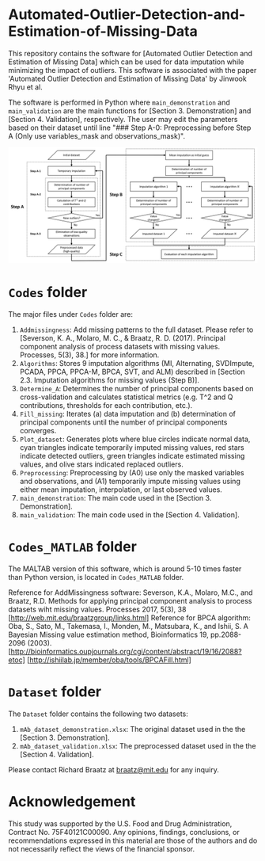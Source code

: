 # Automated-Outlier-Detection-and-Estimation-of-Missing-Data

This repository contains the software for [Automated Outlier Detection and Estimation of Missing Data] which can be used for data imputation while minimizing the impact of outliers.
This software is associated with the paper 'Automated Outlier Detection and Estimation of Missing Data' by Jinwook Rhyu et al.

The software is performed in Python where `main_demonstration` and `main_validation` are the main functions for [Section 3. Demonstration] and [Section 4. Validation], respectively. The user may edit the parameters based on their dataset until line "### Step A-0: Preprocessing before Step A (Only use variables_mask and observations_mask)".

![alt text](https://github.com/JinwookRhyu/Automated-Outlier-Detection-and-Estimation-of-Missing-Data/blob/main/Process_diagram.png?raw=true)

# `Codes` folder
The major files under `Codes` folder are:
1. `Addmissingness`: Add missing patterns to the full dataset. Please refer to [Severson, K. A., Molaro, M. C., & Braatz, R. D. (2017). Principal component analysis of process datasets with missing values. Processes, 5(3), 38.] for more information.
2. `Algorithms`: Stores 9 imputation algorithms (MI, Alternating, SVDImpute, PCADA, PPCA, PPCA-M, BPCA, SVT, and ALM) described in [Section 2.3. Imputation algorithms for missing values (Step B)].
3. `Determine_A`: Determines the number of principal components based on cross-validation and calculates statistical metrics (e.g. T^2 and Q contributions, thresholds for each contribution, etc.).
4. `Fill_missing`: Iterates (a) data imputation and (b) determination of principal components until the number of principal components converges.
5. `Plot_dataset`: Generates plots where blue circles indicate normal data, cyan triangles indicate temporarily imputed missing values, red stars indicate detected outliers, green triangles indicate estimated missing values, and olive stars indicated replaced outliers.
6. `Preprocessing`: Preprocessing by (A0) use only the masked variables and observations, and (A1) temporarily impute missing values using either mean imputation, interpolation, or last observed values.
7. `main_demonstration`: The main code used in the [Section 3. Demonstration].
8. `main_validation`: The main code used in the [Section 4. Validation].

# `Codes_MATLAB` folder
The MALTAB version of this software, which is around 5-10 times faster than Python version, is located in `Codes_MATLAB` folder.

Reference for AddMissingness software: Severson, K.A., Molaro, M.C., and Braatz, R.D. Methods for applying principal component analysis to process datasets wiht missing values. Processes 2017, 5(3), 38 [http://web.mit.edu/braatzgroup/links.html]
Reference for BPCA algorithm: Oba, S., Sato, M., Takemasa, I., Monden, M., Matsubara, K., and Ishii, S. A Bayesian Missing value estimation method, Bioinformatics 19, pp.2088-2096 (2003). [http://bioinformatics.oupjournals.org/cgi/content/abstract/19/16/2088?etoc] [http://ishiilab.jp/member/oba/tools/BPCAFill.html]

# `Dataset` folder
The `Dataset` folder contains the following two datasets:
1. `mAb_dataset_demonstration.xlsx`: The original dataset used in the the [Section 3. Demonstration].
2. `mAb_dataset_validation.xlsx`: The preprocessed dataset used in the the [Section 4. Validation].

Please contact Richard Braatz at braatz@mit.edu for any inquiry. 


# Acknowledgement
This study was supported by the U.S. Food and Drug Administration, Contract No. 75F40121C00090. Any opinions,
findings, conclusions, or recommendations expressed in this material are those of the authors and do not necessarily
reflect the views of the financial sponsor.

